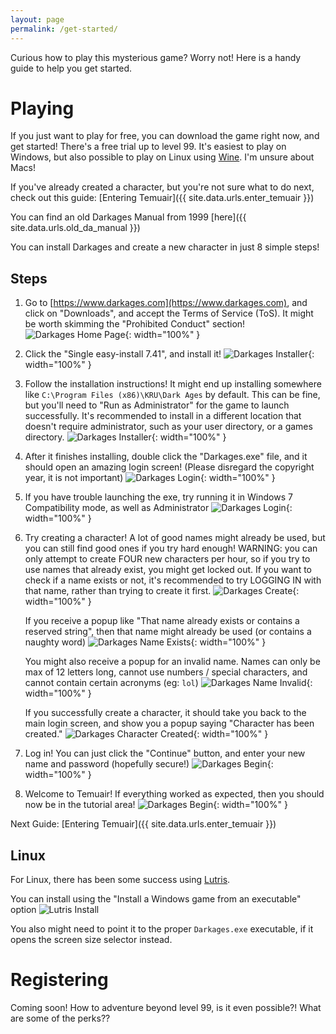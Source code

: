 ```yaml
---
layout: page
permalink: /get-started/
---
```

Curious how to play this mysterious game? Worry not! Here is a handy guide to help you get started.

# Playing

If you just want to play for free, you can download the game right now, and get started! There's a free trial up to level 99. It's easiest to play on Windows, but also possible to play on Linux using [Wine](https://www.winehq.org/). I'm unsure about Macs!

If you've already created a character, but you're not sure what to do next, check out this guide: [Entering Temuair]({{ site.data.urls.enter_temuair }})

You can find an old Darkages Manual from 1999 [here]({{ site.data.urls.old_da_manual }})

You can install Darkages and create a new character in just 8 simple steps!

## Steps

1. Go to [https://www.darkages.com](https://www.darkages.com), and click on "Downloads", and accept the Terms of Service (ToS). It might be worth skimming the "Prohibited Conduct" section!
![Darkages Home Page](/assets/img/darkages/downloads.png){: width="100%" }

2. Click the "Single easy-install 7.41", and install it!
![Darkages Installer](/assets/img/darkages/installer.png){: width="100%" }

3. Follow the installation instructions! It might end up installing somewhere like `C:\Program Files (x86)\KRU\Dark Ages` by default. This can be fine, but you'll need to "Run as Administrator" for the game to launch successfully. It's recommended to install in a different location that doesn't require administrator, such as your user directory, or a games directory.
![Darkages Installer](/assets/img/darkages/installer-window.png){: width="100%" }

4. After it finishes installing, double click the "Darkages.exe" file, and it should open an amazing login screen! (Please disregard the copyright year, it is not important)
![Darkages Login](/assets/img/darkages/login-screen.png){: width="100%" }

5. If you have trouble launching the exe, try running it in Windows 7 Compatibility mode, as well as Administrator
![Darkages Login](/assets/img/darkages/compatibility-mode.png){: width="100%" }

6. Try creating a character! A lot of good names might already be used, but you can still find good ones if you try hard enough! WARNING: you can only attempt to create FOUR new characters per hour, so if you try to use names that already exist, you might get locked out. If you want to check if a name exists or not, it's recommended to try LOGGING IN with that name, rather than trying to create it first.
![Darkages Create ](/assets/img/darkages/create-character.png){: width="100%" }

    If you receive a popup like "That name already exists or contains a reserved string", then that name might already be used (or contains a naughty word)
    ![Darkages Name Exists](/assets/img/darkages/name-in-use.png){: width="100%" }

    You might also receive a popup for an invalid name. Names can only be max of 12 letters long, cannot use numbers / special characters, and cannot contain certain acronyms (eg: `lol`)
    ![Darkages Name Invalid](/assets/img/darkages/invalid-name.png){: width="100%" }

    If you successfully create a character, it should take you back to the main login screen, and show you a popup saying "Character has been created."
    ![Darkages Character Created](/assets/img/darkages/character-created.png){: width="100%" }

7. Log in! You can just click the "Continue" button, and enter your new name and password (hopefully secure!)
![Darkages Begin](/assets/img/darkages/continue-character.png){: width="100%" }

8. Welcome to Temuair! If everything worked as expected, then you should now be in the tutorial area!
![Darkages Begin](/assets/img/darkages/tutorial.png){: width="100%" }

Next Guide: [Entering Temuair]({{ site.data.urls.enter_temuair }})


## Linux

For Linux, there has been some success using [Lutris](https://lutris.net/downloads).

You can install using the "Install a Windows game from an executable" option
![Lutris Install](/assets/img/darkages/install-with-lutris.png)

You also might need to point it to the proper `Darkages.exe` executable, if it opens the screen size selector instead.

# Registering

Coming soon! How to adventure beyond level 99, is it even possible?! What are some of the perks??
